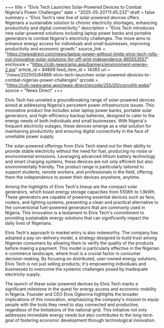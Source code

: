 +++
title = "Elvis Tech Launches Solar-Powered Devices to Combat Nigeria's Power Challenges"
date = "2025-05-20T11:45:23Z"
draft = false
summary = "Elvis Tech's new line of solar-powered devices offers Nigerians a sustainable solution to chronic electricity shortages, enhancing productivity and digital connectivity."
description = "Elvis Tech introduces new solar-powered solutions including laptop power banks and portable generators to combat Nigeria's electricity challenges. The move aims to enhance energy access for individuals and small businesses, improving productivity and economic growth."
source_link = "https://newsdirect.com/news/laptop-power-without-limits-elvis-tech-rolls-out-innovative-solar-solutions-for-off-grid-independence-865553557"
enclosure = "https://cdn.newsramp.app/banners/environment-energy-2.jpg"
article_id = 84869
feed_item_id = 14383
url = "/news/202505/84869-elvis-tech-launches-solar-powered-devices-to-combat-nigerias-power-challenges"
qrcode = "https://cdn.newsramp.app/news-direct/qrcode/255/20/cornxIHr.webp"
source = "News Direct"
+++

<p>Elvis Tech has unveiled a groundbreaking range of solar-powered devices aimed at addressing Nigeria's persistent power infrastructure issues. This innovative product line includes solar laptop power banks, portable solar generators, and high-efficiency backup batteries, designed to cater to the energy needs of both individuals and small businesses. With Nigeria's frequent electricity outages, these devices emerge as a vital solution for maintaining productivity and ensuring digital connectivity in the face of unreliable power supply.</p><p>The solar-powered offerings from Elvis Tech stand out for their ability to provide stable electricity without the need for fuel, producing no noise or environmental emissions. Leveraging advanced lithium battery technology and smart charging systems, these devices are not only efficient but also environmentally friendly. The product range is particularly tailored to support students, remote workers, and professionals in the field, offering them the independence to power their devices anywhere, anytime.</p><p>Among the highlights of Elvis Tech's lineup are the compact solar generators, which boast energy storage capacities from 510Wh to 1.9kWh. These generators are capable of powering essential devices such as fans, routers, and lighting systems, presenting a clean and practical alternative to the conventional fuel-powered generators that are commonly used in Nigeria. This innovation is a testament to Elvis Tech's commitment to providing sustainable energy solutions that can significantly impact the daily lives of Nigerians.</p><p>Elvis Tech's approach to market entry is also noteworthy. The company has adopted a pay-on-delivery model, a strategy designed to build trust among Nigerian consumers by allowing them to verify the quality of the products before making a payment. This model is particularly effective in the Nigerian e-commerce landscape, where trust is a crucial factor in consumer decision-making. By focusing on distributed, user-owned energy solutions, Elvis Tech is not just selling products; it's empowering individuals and businesses to overcome the systemic challenges posed by inadequate electricity supply.</p><p>The launch of these solar-powered devices by Elvis Tech marks a significant milestone in the quest for energy access and economic mobility in Nigeria. Founder and CEO Elvis Ogbonna highlights the broader implications of this innovation, emphasizing the company's mission to equip people with the tools they need to stay connected and productive, regardless of the limitations of the national grid. This initiative not only addresses immediate energy needs but also contributes to the long-term goal of fostering economic development through technological innovation.</p>
